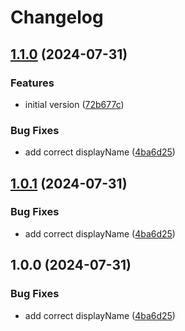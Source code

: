 # Changelog

## [1.1.0](https://github.com/cprecioso/react-custom-element/compare/v1.0.1...v1.1.0) (2024-07-31)


### Features

* initial version ([72b677c](https://github.com/cprecioso/react-custom-element/commit/72b677c800104b7b105d5dd9cacc98d81e251647))


### Bug Fixes

* add correct displayName ([4ba6d25](https://github.com/cprecioso/react-custom-element/commit/4ba6d253b50fdb466f25d46c6c0708758931a812))

## [1.0.1](https://github.com/cprecioso/react-custom-element/compare/v1.0.0...v1.0.1) (2024-07-31)


### Bug Fixes

* add correct displayName ([4ba6d25](https://github.com/cprecioso/react-custom-element/commit/4ba6d253b50fdb466f25d46c6c0708758931a812))

## 1.0.0 (2024-07-31)


### Bug Fixes

* add correct displayName ([4ba6d25](https://github.com/cprecioso/react-custom-element/commit/4ba6d253b50fdb466f25d46c6c0708758931a812))
